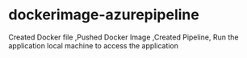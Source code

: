 # dockerimage-azurepipeline
Created Docker file ,Pushed Docker Image ,Created Pipeline, Run the application local machine to access the application
